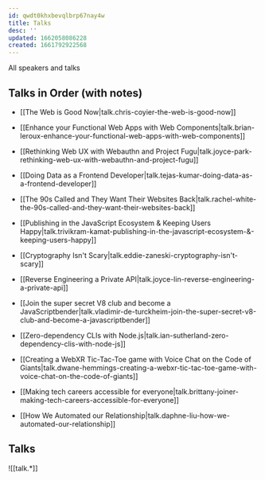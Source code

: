 ```yaml
---
id: qwdt0khxbevqlbrp67nay4w
title: Talks
desc: ''
updated: 1662058086228
created: 1661792922568
---
```


All speakers and talks

## Talks in Order (with notes)
- [[The Web is Good Now|talk.chris-coyier-the-web-is-good-now]]
- [[Enhance your Functional Web Apps with Web Components|talk.brian-leroux-enhance-your-functional-web-apps-with-web-components]]

- [[Rethinking Web UX with Webauthn and Project Fugu|talk.joyce-park-rethinking-web-ux-with-webauthn-and-project-fugu]]
- [[Doing Data as a Frontend Developer|talk.tejas-kumar-doing-data-as-a-frontend-developer]]
- [[The 90s Called and They Want Their Websites Back|talk.rachel-white-the-90s-called-and-they-want-their-websites-back]]

- [[Publishing in the JavaScript Ecosystem & Keeping Users Happy|talk.trivikram-kamat-publishing-in-the-javascript-ecosystem-&-keeping-users-happy]]
- [[Cryptography Isn't Scary|talk.eddie-zaneski-cryptography-isn't-scary]]
- [[Reverse Engineering a Private API|talk.joyce-lin-reverse-engineering-a-private-api]]

- [[Join the super secret V8 club and become a JavaScriptbender|talk.vladimir-de-turckheim-join-the-super-secret-v8-club-and-become-a-javascriptbender]]
- [[Zero-dependency CLIs with Node.js|talk.ian-sutherland-zero-dependency-clis-with-node-js]]

- [[Creating a WebXR Tic-Tac-Toe game with Voice Chat on the Code of Giants|talk.dwane-hemmings-creating-a-webxr-tic-tac-toe-game-with-voice-chat-on-the-code-of-giants]]
- [[Making tech careers accessible for everyone|talk.brittany-joiner-making-tech-careers-accessible-for-everyone]]
- [[How We Automated our Relationship|talk.daphne-liu-how-we-automated-our-relationship]]

## Talks
![[talk.*]]
